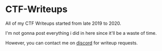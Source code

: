# CTF-Writeups
All of my CTF Writeups started from late 2019 to 2020.

I'm not gonna post everything i did in here since it'll be a waste of time. 

However, you can contact me on [discord](https://discord.gg/EqgPTdp) for writeup requests.
